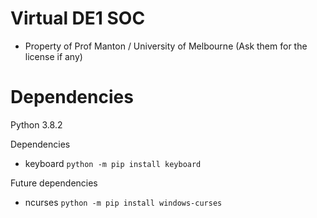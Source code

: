 # Virtual DE1 SOC

- Property of Prof Manton / University of Melbourne (Ask them for the license if any) 
 

# Dependencies 

Python 3.8.2

Dependencies  
- keyboard
`python -m pip install keyboard`


Future dependencies
- ncurses
`python -m pip install windows-curses`
